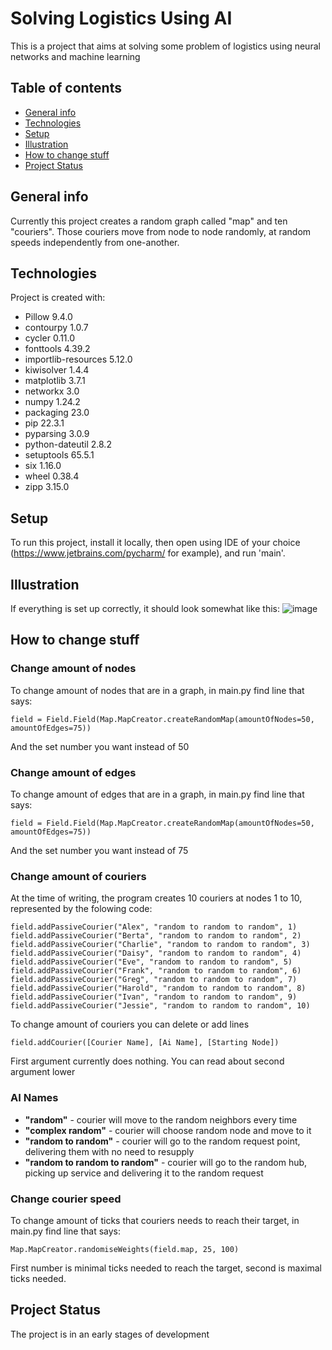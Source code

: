 # Solving Logistics Using AI
This is a project that aims at solving some problem of logistics using neural networks and machine learning
## Table of contents
* [General info](#general-info)
* [Technologies](#technologies)
* [Setup](#setup)
* [Illustration](#illustration)
* [How to change stuff](#how-to-change-stuff)
* [Project Status](#project-status)
## General info
Currently this project creates a random graph called "map" and ten "couriers". 
Those couriers move from node to node randomly, at random speeds independently from one-another.
## Technologies
Project is created with:
* Pillow	9.4.0	
* contourpy	1.0.7	
* cycler	0.11.0	
* fonttools	4.39.2	
* importlib-resources	5.12.0 
* kiwisolver	1.4.4	
* matplotlib	3.7.1	
* networkx	3.0
* numpy	1.24.2	
* packaging	23.0	
* pip	22.3.1	
* pyparsing	3.0.9	
* python-dateutil	2.8.2	
* setuptools	65.5.1	
* six	1.16.0	
* wheel	0.38.4	
* zipp	3.15.0	
## Setup
To run this project, install it locally, then open using IDE of your choice (https://www.jetbrains.com/pycharm/ for example), and run 'main'.
## Illustration
If everything is set up correctly, it should look somewhat like this:
![image](https://user-images.githubusercontent.com/55761576/228178925-8e2851ce-bb83-451b-8f02-269a97cd1437.png)
## How to change stuff
### Change amount of nodes
To change amount of nodes that are in a graph, in main.py find line that says:
```
field = Field.Field(Map.MapCreator.createRandomMap(amountOfNodes=50, amountOfEdges=75))
```
And the set number you want instead of 50
### Change amount of edges
To change amount of edges that are in a graph, in main.py find line that says:
```
field = Field.Field(Map.MapCreator.createRandomMap(amountOfNodes=50, amountOfEdges=75))
```
And the set number you want instead of 75
### Change amount of couriers
At the time of writing, the program creates 10 couriers at nodes 1 to 10, represented by the folowing code:
```
field.addPassiveCourier("Alex", "random to random to random", 1)
field.addPassiveCourier("Berta", "random to random to random", 2)
field.addPassiveCourier("Charlie", "random to random to random", 3)
field.addPassiveCourier("Daisy", "random to random to random", 4)
field.addPassiveCourier("Eve", "random to random to random", 5)
field.addPassiveCourier("Frank", "random to random to random", 6)
field.addPassiveCourier("Greg", "random to random to random", 7)
field.addPassiveCourier("Harold", "random to random to random", 8)
field.addPassiveCourier("Ivan", "random to random to random", 9)
field.addPassiveCourier("Jessie", "random to random to random", 10)
```
To change amount of couriers you can delete or add lines 
```
field.addCourier([Courier Name], [Ai Name], [Starting Node])
```
First argument currently does nothing.
You can read about second argument lower
### AI Names
* **"random"** - courier will move to the random neighbors every time
* **"complex random"** - courier will choose random node and move to it
* **"random to random"** - courier will go to the random request point, delivering them with no need to resupply
* **"random to random to random"** - courier will go to the random hub, picking up service and delivering it to the random request
### Change courier speed
To change amount of ticks that couriers needs to reach their target, in main.py find line that says:
```
Map.MapCreator.randomiseWeights(field.map, 25, 100)
```
First number is minimal ticks needed to reach the target, second is maximal ticks needed.
## Project Status
The project is in an early stages of development
